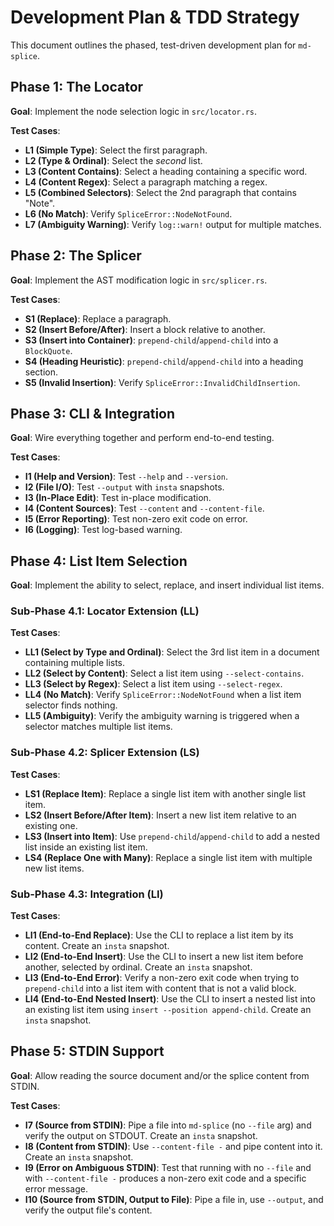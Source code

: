 # Development Plan & TDD Strategy

This document outlines the phased, test-driven development plan for `md-splice`.

## Phase 1: The Locator

**Goal**: Implement the node selection logic in `src/locator.rs`.

**Test Cases**:
- **L1 (Simple Type)**: Select the first paragraph.
- **L2 (Type & Ordinal)**: Select the *second* list.
- **L3 (Content Contains)**: Select a heading containing a specific word.
- **L4 (Content Regex)**: Select a paragraph matching a regex.
- **L5 (Combined Selectors)**: Select the 2nd paragraph that contains "Note".
- **L6 (No Match)**: Verify `SpliceError::NodeNotFound`.
- **L7 (Ambiguity Warning)**: Verify `log::warn!` output for multiple matches.

## Phase 2: The Splicer

**Goal**: Implement the AST modification logic in `src/splicer.rs`.

**Test Cases**:
- **S1 (Replace)**: Replace a paragraph.
- **S2 (Insert Before/After)**: Insert a block relative to another.
- **S3 (Insert into Container)**: `prepend-child`/`append-child` into a `BlockQuote`.
- **S4 (Heading Heuristic)**: `prepend-child`/`append-child` into a heading section.
- **S5 (Invalid Insertion)**: Verify `SpliceError::InvalidChildInsertion`.

## Phase 3: CLI & Integration

**Goal**: Wire everything together and perform end-to-end testing.

**Test Cases**:
- **I1 (Help and Version)**: Test `--help` and `--version`.
- **I2 (File I/O)**: Test `--output` with `insta` snapshots.
- **I3 (In-Place Edit)**: Test in-place modification.
- **I4 (Content Sources)**: Test `--content` and `--content-file`.
- **I5 (Error Reporting)**: Test non-zero exit code on error.
- **I6 (Logging)**: Test log-based warning.

## Phase 4: List Item Selection

**Goal**: Implement the ability to select, replace, and insert individual list items.

### Sub-Phase 4.1: Locator Extension (LL)

**Test Cases**:
- **LL1 (Select by Type and Ordinal)**: Select the 3rd list item in a document containing multiple lists.
- **LL2 (Select by Content)**: Select a list item using `--select-contains`.
- **LL3 (Select by Regex)**: Select a list item using `--select-regex`.
- **LL4 (No Match)**: Verify `SpliceError::NodeNotFound` when a list item selector finds nothing.
- **LL5 (Ambiguity)**: Verify the ambiguity warning is triggered when a selector matches multiple list items.

### Sub-Phase 4.2: Splicer Extension (LS)

**Test Cases**:
- **LS1 (Replace Item)**: Replace a single list item with another single list item.
- **LS2 (Insert Before/After Item)**: Insert a new list item relative to an existing one.
- **LS3 (Insert into Item)**: Use `prepend-child`/`append-child` to add a nested list inside an existing list item.
- **LS4 (Replace One with Many)**: Replace a single list item with multiple new list items.

### Sub-Phase 4.3: Integration (LI)

**Test Cases**:
- **LI1 (End-to-End Replace)**: Use the CLI to replace a list item by its content. Create an `insta` snapshot.
- **LI2 (End-to-End Insert)**: Use the CLI to insert a new list item before another, selected by ordinal. Create an `insta` snapshot.
- **LI3 (End-to-End Error)**: Verify a non-zero exit code when trying to `prepend-child` into a list item with content that is not a valid block.
- **LI4 (End-to-End Nested Insert)**: Use the CLI to insert a nested list into an existing list item using `insert --position append-child`. Create an `insta` snapshot.

## Phase 5: STDIN Support

**Goal**: Allow reading the source document and/or the splice content from STDIN.

**Test Cases**:
- **I7 (Source from STDIN)**: Pipe a file into `md-splice` (no `--file` arg) and verify the output on STDOUT. Create an `insta` snapshot.
- **I8 (Content from STDIN)**: Use `--content-file -` and pipe content into it. Create an `insta` snapshot.
- **I9 (Error on Ambiguous STDIN)**: Test that running with no `--file` and with `--content-file -` produces a non-zero exit code and a specific error message.
- **I10 (Source from STDIN, Output to File)**: Pipe a file in, use `--output`, and verify the output file's content.
